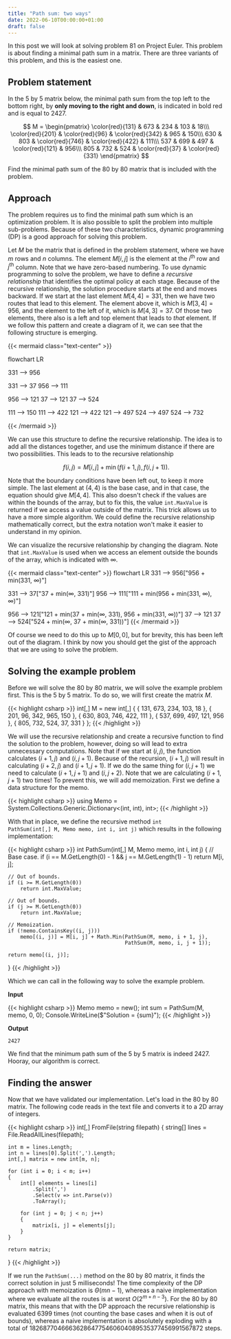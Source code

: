 ```yaml
---
title: "Path sum: two ways"
date: 2022-06-10T00:00:00+01:00
draft: false
---
```


In this post we will look at solving problem 81 on Project Euler. This problem is about finding a minimal path sum in a matrix. There are three variants of this problem, and this is the easiest one.

## Problem statement

In the 5 by 5 matrix below, the minimal path sum from the top left to the bottom right, by **only moving to the right and down**, is indicated in bold red and is equal to 2427.


$$
M = \begin{pmatrix}
\color{red}{131} & 673 & 234 & 103 & 18\\\
\color{red}{201} & \color{red}{96} & \color{red}{342} & 965 & 150\\\
630 & 803 & \color{red}{746} & \color{red}{422} & 111\\\
537 & 699 & 497 & \color{red}{121} & 956\\\
805 & 732 & 524 & \color{red}{37} & \color{red}{331}
\end{pmatrix}
$$

Find the minimal path sum of the 80 by 80 matrix that is included with the problem.

## Approach

The problem requires us to find the minimal path sum which is an optimization problem. It is also possible to split the problem into multiple sub-problems. Because of these two characteristics, dynamic programming (DP) is a good approach for solving this problem.

Let $M$ be the matrix that is defined in the problem statement, where we have $m$ rows and $n$ columns. The element $M[i, j]$ is the element at the $i^\text{th}$ row and $j^\text{th}$ column. Note that we have zero-based numbering. To use dynamic programming to solve the problem, we have to define a _recursive relationship_ that identifies the optimal policy at each stage. Because of the recursive relationship, the solution procedure starts at the end and moves backward. If we start at the last element $M[4, 4] = 331$, then we have two routes that lead to this element. The element above it, which is $M[3, 4] = 956$, and the element to the left of it, which is $M[4, 3] = 37$. Of those two elements, there also is a left and top element that leads to <i>that</i> element. If we follow this pattern and create a diagram of it, we can see that the following structure is emerging.

{{< mermaid class="text-center" >}}

flowchart LR

  331 --> 956
  
  331 --> 37
  956 --> 111
  
  956 --> 121
  37 --> 121
  37 --> 524
  
  111 --> 150
  111 --> 422
  121 --> 422
  121 --> 497
  524 --> 497
  524 --> 732

{{< /mermaid >}}

We can use this structure to define the recursive relationship. The idea is to add all the distances together, and use the minimum distance if there are two possibilities. This leads to to the recursive relationship

$$
f(i, j) = M[i, j] + \min\left(f(i + 1, j), f(i, j + 1)\right).
$$

Note that the boundary conditions have been left out, to keep it more simple. The last element at $(4, 4)$ is the base case, and in that case, the equation should give $M[4, 4]$. This also doesn't check if the values are within the bounds of the array, but to fix this, the value <code>int.MaxValue</code> is returned if we access a value outside of the matrix. This trick allows us to have a more simple algorithm. We could define the recursive relationship mathematically correct, but the extra notation won't make it easier to understand in my opinion.

We can visualize the recursive relationship by changing the diagram. Note that <code>int.MaxValue</code> is used when we access an element outside the bounds of the array, which is indicated with $\infty$.

{{< mermaid class="text-center" >}}
flowchart LR
  331 --> 956["956 + min(331, ∞)"]
  
  331 --> 37["37 + min(∞, 331)"]
  956 --> 111["111 + min(956 + min(331, ∞), ∞)"]
  
  956 --> 121["121 + min(37 + min(∞, 331), 956 + min(331, ∞))"]
  37 --> 121
  37 --> 524["524 + min(∞, 37 + min(∞, 331))"]
{{< /mermaid >}}

Of course we need to do this up to $M[0, 0]$, but for brevity, this has been left out of the diagram. I think by now you should get the gist of the approach that we are using to solve the problem.

## Solving the example problem

Before we will solve the 80 by 80 matrix, we will solve the example problem first. This is the 5 by 5 matrix. To do so, we will first create the matrix $M$.

{{< highlight csharp >}}
int[,] M = new int[,]
{
    { 131, 673, 234, 103,  18 },
    { 201,  96, 342, 965, 150 },
    { 630, 803, 746, 422, 111 },
    { 537, 699, 497, 121, 956 },
    { 805, 732, 524,  37, 331 }
};
{{< /highlight >}}

We will use the recursive relationship and create a recursive function to find the solution to the problem, however, doing so will lead to extra unnecessary computations. Note that if we start at $(i, j)$, the function calculates $(i + 1, j)$ and $(i, j + 1)$. Because of the recursion, $(i + 1, j)$ will result in calculating $(i + 2, j)$ and $(i + 1, j + 1)$. If we do the same thing for $(i, j + 1)$ we need to calculate $(i + 1, j + 1)$ and $(i, j + 2)$. Note that we are calculating $(i + 1, j + 1)$ two times! To prevent this, we will add memoization. First we define a data structure for the memo.

{{< highlight csharp >}}
using Memo = System.Collections.Generic.Dictionary<(int, int), int>;
{{< /highlight >}}

With that in place, we define the recursive method <code>int PathSum(int[,] M, Memo memo, int i, int j)</code> which results in the following implementation:

{{< highlight csharp >}}
int PathSum(int[,] M, Memo memo, int i, int j)
{
    // Base case.
    if (i == M.GetLength(0) - 1 && j == M.GetLength(1) - 1)
        return M[i, j];
    
    // Out of bounds.
    if (i >= M.GetLength(0))
        return int.MaxValue;
    
    // Out of bounds.
    if (j >= M.GetLength(0))
        return int.MaxValue;

    // Memoization.
    if (!memo.ContainsKey((i, j)))
        memo[(i, j)] = M[i, j] + Math.Min(PathSum(M, memo, i + 1, j), 
                                          PathSum(M, memo, i, j + 1));

    return memo[(i, j)];
}
{{< /highlight >}}

Which we can call in the following way to solve the example problem.

**Input**

{{< highlight csharp >}}
Memo memo = new();
int sum = PathSum(M, memo, 0, 0);
Console.WriteLine($"Solution = {sum}");
{{< /highlight >}}

**Output**

```
2427
```

We find that the minimum path sum of the 5 by 5 matrix is indeed 2427. Hooray, our algorithm is correct.

## Finding the answer

Now that we have validated our implementation. Let's load in the 80 by 80 matrix. The following code reads in the text file and converts it to a 2D array of integers.

{{< highlight csharp >}}
int[,] FromFile(string filepath)
{
    string[] lines = File.ReadAllLines(filepath);

    int m = lines.Length;
    int n = lines[0].Split(',').Length;
    int[,] matrix = new int[m, n];

    for (int i = 0; i < m; i++)
    {
        int[] elements = lines[i]
            .Split(',')
            .Select(v => int.Parse(v))
            .ToArray();

        for (int j = 0; j < n; j++)
        {
            matrix[i, j] = elements[j];
        }
    }

    return matrix;
}
{{< /highlight >}}

If we run the <code>PathSum(...)</code> method on the 80 by 80 matrix, it finds the correct solution in just 5 milliseconds! The time complexity of the DP approach with memoization is $\Theta(mn - 1)$, whereas a naive implementation where we evaluate all the routes is at worst $O(2^{m + n - 3})$. For the 80 by 80 matrix, this means that with the DP approach the recursive relationship is evaluated 6399 times (not counting the base cases and when it is out of bounds), whereas a naive implementation is absolutely exploding with a total of 182687704666362864775460604089535377456991567872 steps.
